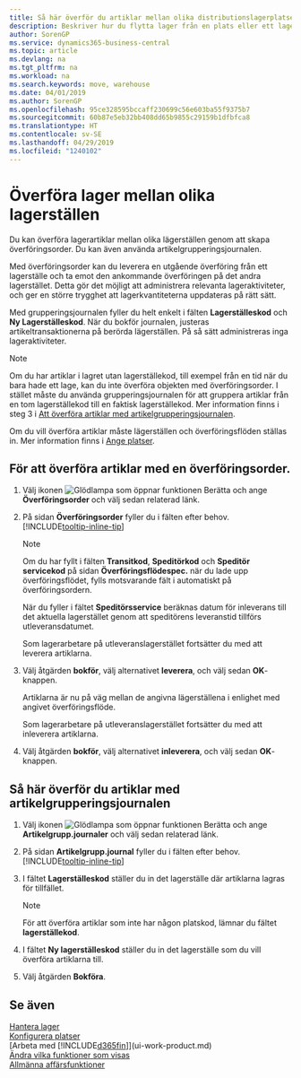 ```yaml
---
title: Så här överför du artiklar mellan olika distributionslagerplatser | Microsoft Docs
description: Beskriver hur du flytta lager från en plats eller ett lagerställe till en annan med grupperingsjournalen eller med överföringsorder.
author: SorenGP
ms.service: dynamics365-business-central
ms.topic: article
ms.devlang: na
ms.tgt_pltfrm: na
ms.workload: na
ms.search.keywords: move, warehouse
ms.date: 04/01/2019
ms.author: SorenGP
ms.openlocfilehash: 95ce328595bccaff230699c56e603ba55f9375b7
ms.sourcegitcommit: 60b87e5eb32bb408dd65b9855c29159b1dfbfca8
ms.translationtype: HT
ms.contentlocale: sv-SE
ms.lasthandoff: 04/29/2019
ms.locfileid: "1240102"
---
```

# <a name="transfer-inventory-between-locations"></a>Överföra lager mellan olika lagerställen
Du kan överföra lagerartiklar mellan olika lägerställen genom att skapa överföringsorder. Du kan även använda artikelgrupperingsjournalen.

Med överföringsorder kan du leverera en utgående överföring från ett lagerställe och ta emot den ankommande överföringen på det andra lagerstället. Detta gör det möjligt att administrera relevanta lageraktiviteter, och ger en större trygghet att lagerkvantiteterna uppdateras på rätt sätt.

Med grupperingsjournalen fyller du helt enkelt i fälten **Lagerställeskod** och **Ny Lagerställeskod**. När du bokför journalen, justeras artikeltransaktionerna på berörda lägerställen. På så sätt administreras inga lageraktiviteter.

> [!NOTE]  
>   Om du har artiklar i lagret utan lagerställekod, till exempel från en tid när du bara hade ett lage, kan du inte överföra objekten med överföringsorder. I stället måste du använda grupperingsjournalen för att gruppera artiklar från en tom lagerställekod till en faktisk lagerställekod.  Mer information finns i steg 3 i [Att överföra artiklar med artikelgrupperingsjournalen](inventory-how-transfer-between-locations.md#to-transfer-items-with-the-item-reclassification-journal).

Om du vill överföra artiklar måste lägerställen och överföringsflöden ställas in. Mer information finns i [Ange platser](inventory-how-setup-locations.md).

## <a name="to-transfer-items-with-a-transfer-order"></a>För att överföra artiklar med en överföringsorder.
1. Välj ikonen ![Glödlampa som öppnar funktionen Berätta](media/ui-search/search_small.png "Berätta vad du vill göra") och ange **Överföringsorder** och välj sedan relaterad länk.
2. På sidan **Överföringsorder** fyller du i fälten efter behov. [!INCLUDE[tooltip-inline-tip](includes/tooltip-inline-tip_md.md)]

    > [!NOTE]  
    >   Om du har fyllt i fälten **Transitkod**, **Speditörkod** och **Speditör servicekod** på sidan **Överföringsflödespec.** när du lade upp överföringsflödet, fylls motsvarande fält i automatiskt på överföringsordern.

    När du fyller i fältet **Speditörsservice** beräknas datum för inleverans till det aktuella lagerstället genom att speditörens leveranstid tillförs utleveransdatumet.

    Som lagerarbetare på utleveranslagerstället fortsätter du med att leverera artiklarna.
3. Välj åtgärden **bokför**, välj alternativet **leverera**, och välj sedan **OK**-knappen.

    Artiklarna är nu på väg mellan de angivna lägerställena i enlighet med angivet överföringsflöde.

    Som lagerarbetare på utleveranslagerstället fortsätter du med att inleverera artiklarna.
4. Välj åtgärden **bokför**, välj alternativet **inleverera**, och välj sedan **OK**-knappen.

## <a name="to-transfer-items-with-the-item-reclassification-journal"></a>Så här överför du artiklar med artikelgrupperingsjournalen
1. Välj ikonen ![Glödlampa som öppnar funktionen Berätta](media/ui-search/search_small.png "Berätta vad du vill göra") och ange **Artikelgrupp.journaler** och välj sedan relaterad länk.
2. På sidan **Artikelgrupp.journal** fyller du i fälten efter behov. [!INCLUDE[tooltip-inline-tip](includes/tooltip-inline-tip_md.md)]
3. I fältet **Lagerställeskod** ställer du in det lagerställe där artiklarna lagras för tillfället.

    > [!NOTE]  
    >   För att överföra artiklar som inte har någon platskod, lämnar du fältet **lagerställekod**.
4. I fältet **Ny lagerställeskod** ställer du in det lagerställe som du vill överföra artiklarna till.
5. Välj åtgärden **Bokföra**.

## <a name="see-also"></a>Se även
[Hantera lager](inventory-manage-inventory.md)  
[Konfigurera platser](inventory-how-setup-locations.md)  
[Arbeta med [!INCLUDE[d365fin](includes/d365fin_md.md)]](ui-work-product.md)  
[Ändra vilka funktioner som visas](ui-experiences.md)  
[Allmänna affärsfunktioner](ui-across-business-areas.md)
